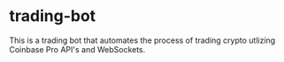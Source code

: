 # trading-bot
This is a trading bot that automates the process of trading crypto utlizing Coinbase Pro API's and WebSockets.

